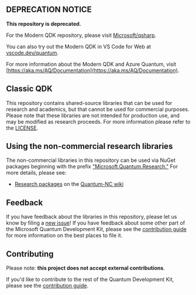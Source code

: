 ## DEPRECATION NOTICE

**This repository is deprecated.** 

For the Modern QDK repository, please visit [Microsoft/qsharp](http://github.com/microsoft/qsharp).

You can also try out the Modern QDK in VS Code for Web at [vscode.dev/quantum](http://vscode.dev/quantum).

For more information about the Modern QDK and Azure Quantum, visit [https://aka.ms/AQ/Documentation](https://aka.ms/AQ/Documentation).

## Classic QDK ##

This repository contains shared-source libraries that can be used for research and academics, but that cannot be used for commercial purposes.
Please note that these libraries are not intended for production use, and may be modified as research proceeds.
For more information please refer to the [LICENSE](LICENSE).

## Using the non-commercial research libraries

The non-commercial libraries in this repository can be used via NuGet packages beginning with the prefix ["Microsoft.Quantum.Research."](https://www.nuget.org/packages?q=owner:QuantumEngineering%20id:research)
For more details, please see:
- [Research packages](https://github.com/microsoft/Quantum-NC/wiki/Research-packages) on the [Quantum-NC wiki](https://github.com/microsoft/Quantum-NC/wiki/)

## Feedback

If you have feedback about the libraries in this repository, please let us know by filing a [new issue](https://github.com/microsoft/Quantum-NC/issues/new)!
If you have feedback about some other part of the Microsoft Quantum Development Kit, please see the [contribution guide](https://docs.microsoft.com/azure/quantum/contributing-overview) for more information on the best places to file it.

## Contributing

Please note: **this project does not accept external contributions**.

If you'd like to contribute to the rest of the Quantum Development Kit, please see the [contribution guide](https://docs.microsoft.com/azure/quantum/contributing-overview).
